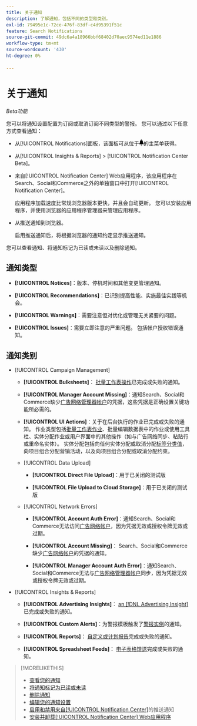 ```yaml
---
title: 关于通知
description: 了解通知，包括不同的类型和类别。
exl-id: 79495e1c-72ce-476f-83df-c4d95391f51c
feature: Search Notifications
source-git-commit: 49dc6a4a18966bbf68402d70aec9574ed11e1886
workflow-type: tm+mt
source-wordcount: '430'
ht-degree: 0%

---
```


# 关于通知

*Beta功能*

您可以将通知设置配置为订阅或取消订阅不同类型的警报。 您可以通过以下任意方式查看通知：

* 从[!UICONTROL Notifications]面板，该面板可从位于![通知](/help/search-social-commerce/assets/notifications-panel.png "通知")的主菜单获得。

* 从[!UICONTROL Insights & Reports] > [!UICONTROL Notification Center Beta]。

* 来自[!UICONTROL Notification Center] Web应用程序，该应用程序在Search、Social和Commerce之外的单独窗口中打开[!UICONTROL Notification Center]。

  应用程序加载速度比常规浏览器版本更快，并且会自动更新。 您可以安装应用程序，并使用浏览器的应用程序管理器来管理应用程序。

* 从推送通知到浏览器。

  启用推送通知后，将根据浏览器的通知约定显示推送通知。

您可以查看通知、将通知标记为已读或未读以及删除通知。

## 通知类型

* **[!UICONTROL Notices]**：版本、停机时间和其他变更管理通知。

* **[!UICONTROL Recommendations]**：已识别提高性能、实施最佳实践等机会。

* **[!UICONTROL Warnings]**：需要注意但对优化或管理无关紧要的问题。

* **[!UICONTROL Issues]**：需要立即注意的严重问题。 包括帐户授权错误通知。

## 通知类别

* [!UICONTROL Campaign Management]

   * **[!UICONTROL Bulksheets]**： [批量工作表操作](/help/search-social-commerce/campaign-management/bulksheets/bulksheet-about.md)已完成或失败的通知。

   * **[!UICONTROL Manager Account Missing]**：通知Search、Social和Commerce缺少[广告网络管理器帐户](/help/search-social-commerce/admin/manager-accounts.md)的凭据，这些凭据是正确设置关键功能所必需的。

   * **[!UICONTROL UI Actions]**：关于在后台执行的作业已完成或失败的通知。 作业类型包括[批量工作表作业](/help/search-social-commerce/campaign-management/bulksheets/bulksheet-about.md)、批量编辑数据表中的作业或使用工具栏、实体分配作业或用户界面中的其他操作（如与广告网络同步、粘贴行或重命名实体）。 实体分配包括向任何实体分配或取消分配[标签分类值](/help/search-social-commerce/campaign-management/label-classifications/classification-about.md)，向项目组合分配营销活动，以及向项目组合分配或取消分配约束。<!--Link "constraint" to constraint-about.md if that file is ever public -->

   * [!UICONTROL Data Upload]

      * **[!UICONTROL Direct File Upload]**：用于已关闭的测试版

      * **[!UICONTROL File Upload to Cloud Storage]**：用于已关闭的测试版

   * [!UICONTROL Network Errors]

      * **[!UICONTROL Account Auth Error]**：通知Search、Social和Commerce无法访问[广告网络帐户](/help/search-social-commerce/campaign-management/accounts/ad-network-account-about.md)，因为凭据无效或授权令牌无效或过期。

      * **[!UICONTROL Account Missing]**： Search、Social和Commerce缺少[广告网络帐户](/help/search-social-commerce/campaign-management/accounts/ad-network-account-about.md)的凭据的通知。

      * **[!UICONTROL Manager Account Auth Error]**：通知Search、Social和Commerce无法与[广告网络管理器帐户](/help/search-social-commerce/admin/manager-accounts.md)同步，因为凭据无效或授权令牌无效或过期。

  <!--
  * [!UICONTROL Setup Errors]
  
    * **[!UICONTROL Adobe Analytics Tracking Setup Error]**: : Notifications that the [!UICONTROL Landing Page Suffix] value is incorrect, missing, or contains an incorrect [AMO ID template](/help/integrations/analytics/ids.md#amo-id-formats); the [!UICONTROL Tracking Template] is incorrect or missing; or the [!UICONTROL Landing Page Suffix] or [!UICONTROL Tracking Template] is overridden at a lower level by an incorrect value. Separate notifications are sent a) for errors at the account level and b) for errors at the campaign and lower levels.
    
    * **[!UICONTROL Manager Account Missing]**: Notifications that Search, Social, & Commerce is missing the credentials for an [ad network manager account](/help/search-social-commerce/admin/manager-accounts.md), which are required for the correct setup of critical functions.
  -->

* [!UICONTROL Insights & Reports]

   * **[!UICONTROL Advertising Insights]**： [an [!DNL Advertising Insight]](/help/search-social-commerce/advertising-insights/insight-about.md)已完成或失败的通知。

   * **[!UICONTROL Custom Alerts]**：为警报模板触发了[警报实例](/help/search-social-commerce/alerts/alert-about.md)的通知。

   * **[!UICONTROL Reports]**： [自定义或计划报告](/help/search-social-commerce/reports/report-about.md)完成或失败的通知。

   * **[!UICONTROL Spreadsheet Feeds]**： [电子表格馈送](/help/search-social-commerce/reports/automation/spreadsheet-feeds/spreadsheet-feed-about.md)完成或失败的通知。

<!--
* [!UICONTROL Optimization]

  * **[!UICONTROL Accuracy]**: 

-->

<!--
* [!UICONTROL Portfolio Management]

  * **[!UICONTROL Simulation Report]**: 

-->

<!--
* [!UICONTROL System]

  * **[!UICONTROL Change Management]**: 

-->

>[!MORELIKETHIS]
>
>* [查看您的通知](notification-view.md)
>* [将通知标记为已读或未读](notification-mark-read-unread.md)
>* [删除通知](notification-delete.md)
>* [编辑您的通知设置](notification-edit.md)
>* [启用和禁用来自[!UICONTROL Notification Center]](notifications-push-enable-disable.md)的推送通知
>* [安装并卸载[!UICONTROL Notification Center] Web应用程序](notification-app-install-uninstall.md)
